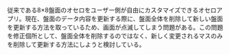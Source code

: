 従来である8×8盤面のオセロをユーザー側が自由にカスタマイズできるオセロアプリ。現在、盤面のデータ内容を更新する際に、盤面全体を削除して新しい盤面を更新する方法を取っているため、画面が点滅してしまう問題がある。この問題を修正個所として、盤面全体を削除するのではなく、新しく変更されるマスのみを削除して更新する方法にしようと検討している。
